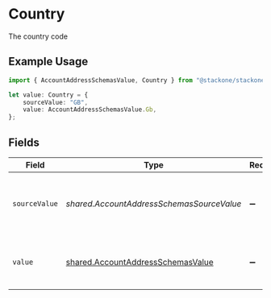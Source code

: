 # Country

The country code

## Example Usage

```typescript
import { AccountAddressSchemasValue, Country } from "@stackone/stackone-client-ts/sdk/models/shared";

let value: Country = {
    sourceValue: "GB",
    value: AccountAddressSchemasValue.Gb,
};
```

## Fields

| Field                                                                                         | Type                                                                                          | Required                                                                                      | Description                                                                                   | Example                                                                                       |
| --------------------------------------------------------------------------------------------- | --------------------------------------------------------------------------------------------- | --------------------------------------------------------------------------------------------- | --------------------------------------------------------------------------------------------- | --------------------------------------------------------------------------------------------- |
| `sourceValue`                                                                                 | *shared.AccountAddressSchemasSourceValue*                                                     | :heavy_minus_sign:                                                                            | The source value of the ISO 3166-1 alpha-2 code of the country.                               | GB                                                                                            |
| `value`                                                                                       | [shared.AccountAddressSchemasValue](../../../sdk/models/shared/accountaddressschemasvalue.md) | :heavy_minus_sign:                                                                            | The ISO 3166-1 alpha-2 code of the country.                                                   | GB                                                                                            |